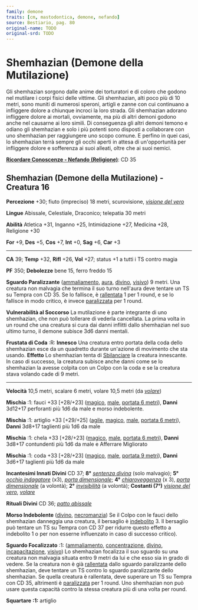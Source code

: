 ```yaml
---
family: demone
traits: [cm, mastodontica, demone, nefando]
source: Bestiario, pag. 80
original-name: TODO
original-srd: TODO
---
```


# Shemhazian (Demone della Mutilazione)

Gli shemhazian sorgono dalle anime dei torturatori e di coloro che godono nel
mutilare i corpi fisici delle vittime. Gli shemhazian, alti poco più di 10
metri, sono muniti di numerosi speroni, artigli e zanne con cui continuano a
infliggere dolore a chiunque incroci la loro strada. Gli shemhazian adorano
infliggere dolore ai mortali, ovviamente, ma più di altri demoni godono anche
nel causarne ai loro simili. Di conseguenza gli altri demoni temono e odiano gli
shemhazian e solo i più potenti sono disposti a collaborare con uno shemhazian
per raggiungere uno scopo comune. E perfino in quei casi, lo shemhazian terrà
sempre gli occhi aperti in attesa di un'opportunità per infliggere dolore e
sofferenza ai suoi alleati, oltre che ai suoi nemici.

**[Ricordare Conoscenze - Nefando (Religione)](/azioni/abilita/ricordare-conoscenze)**:
CD 35

## Shemhazian (Demone della Mutilazione) - Creatura 16

**Percezione** +30; fiuto (impreciso) 18 metri, scurovisione,
_[visione del vero](/incantesimi/visione-del-vero)_

**Lingue** Abissale, Celestiale, Draconico; telepatia 30 metri

**Abilità** Atletica +31, Inganno +25, Intimidazione +27, Medicina +28,
Religione +30

**For** +9, **Des** +5, **Cos** +7, **Int** +0, **Sag** +6, **Car** +3

---

**CA** 39; **Temp** +32, **Rifl** +26, **Vol** +27; status +1 a tutti i TS
contro magia

**PF** 350; **Debolezze** bene 15, ferro freddo 15

**Sguardo Paralizzante** ([ammaliamento](/tratti/ammaliamento),
[aura](/tratti/aura), [divino](/tratti/divino), [visivo](/tratti/visivo)) 9
metri. Una creatura non malvagia che termina il suo turno nell'aura deve tentare
un TS su Tempra con CD 35. Se lo fallisce, è
[rallentata](/condizioni/rallentato) 1 per 1 round, e se lo fallisce in modo
critico, è invece [paralizzata](/condizioni/paralizzato) per 1 round.

**Vulnerabilità al Soccorso** La mutilazione è parte integrante di uno
shemhazian, che non può tollerare di vederla cancellata. La prima volta in un
round che una creatura si cura dai danni inflitti dallo shemhazian nel suo
ultimo turno, il demone subisce 3d6 danni mentali.

**Frustata di Coda** :R: **Innesco** Una creatura entro portata della coda dello
shemhazian esce da un quadretto durante un'azione di movimento che sta usando.
**Effetto** Lo shemhazian tenta di [Sbilanciare](/azioni/abilita/sbilanciare) la
creatura innescante. In caso di successo, la creatura subisce anche danni come
se lo shemhazian la avesse colpita con un Colpo con la coda e se la creatura
stava volando cade di 9 metri.

---

**Velocità** 10,5 metri, scalare 6 metri, volare 10,5 metri (da
_[volare](/incantesimi/volare)_)

**Mischia** :1: fauci +33 \[+28/+23] ([magico](/tratti/magico),
[male](/tratti/male), [portata 6 metri](/tratti/portata)), **Danni** 3d12+17
perforanti più 1d6 da male e morso indebolente.

**Mischia** :1: artiglio +33 \[+29/+25] ([agile](/tratti/agile),
[magico](/tratti/magico), [male](/tratti/male),
[portata 6 metri](/tratti/portata)), **Danni** 3d8+17 taglienti più 1d6 da male

**Mischia** :1: chela +33 \[+28/+23] ([magico](/tratti/magico),
[male](/tratti/male), [portata 6 metri](/tratti/portata)), **Danni** 3d8+17
contundenti più 1d6 da male e Afferrare Migliorato

**Mischia** :1: coda +33 \[+28/+23] ([magico](/tratti/magico),
[male](/tratti/male), [portata 9 metri](/tratti/portata)), **Danni** 3d6+17
taglienti più 1d6 da male

**Incantesimi Innati Divini** CD 37; **8°**
_[sentenza divina](/incantesimi/sentenza-divina)_ (solo malvagio); **5°**
_[occhio indagatore](/incantesimi/occhio-indagatore)_ (x3),
_[porta dimensionale](/incantesimi/porta-dimensionale)_; **4°**
_[chiaroveggenza](/incantesimi/chiaroveggenza)_ (x 3),
_[porta dimensionale](/incantesimi/porta-dimensionale)_ (a volontà); **2°**
_[invisibilità](/incantesimi/invisibilita)_ (a volontà); **Costanti (7°)**
_[visione del vero](/incantesimi/visione-del-vero)_,
_[volare](/incantesimi/volare)_

**Rituali Divini** CD 36; _[patto abissale](/incantesimi/rituali)_

**Morso Indebolente** ([divino](/tratti/divino),
[necromanzia](/tratti/necromanzia)) Se il Colpo con le fauci dello shemhazian
danneggia una creatura, il bersaglio è [indebolito](/condizioni/indebolito) 3.
Il bersaglio può tentare un TS su Tempra con CD 37 per ridurre questo effetto a
indebolito 1 o per non esserne influenzato in caso di successo critico).

**Sguardo Focalizzato** :1: ([ammaliamento](/tratti/ammaliamento),
[concentrazione](/tratti/concentrazione), [divino](/tratti/divino),
[incapacitazione](/tratti/incapacitazione), [visivo](/tratti/visivo)) Lo
shemhazian focalizza il suo sguardo su una creatura non malvagia situata entro 9
metri da lui e che esso sia in grado di vedere. Se la creatura non è già
[rallentata](/condizioni/rallentanto) dallo sguardo paralizzante dello
shemhazian, deve tentare un TS contro lo sguardo paralizzante dello shemhazian.
Se quella creatura è rallentata, deve superare un TS su Tempra con CD 35,
altrimenti è [paralizzata](/condizioni/paralizzato) per 1 round. Uno shemhazian
non può usare questa capacità contro la stessa creatura più di una volta per
round.

**Squartare** **:1:** artiglio
